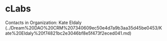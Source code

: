 # cLabs

Contacts in Organization: Kate Eldaly (../Dream%20DAO%20CRM%207340609ec50e4d7a9b3aa35d45be0453/Kate%20Eldaly%20f74821bc2e3046bf8e5f473f2eced041.md)